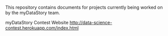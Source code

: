 
This repository contains documents for projects currently being worked on by the myDataStory team.

myDataStory Contest Website
http://data-science-contest.herokuapp.com/index.html

